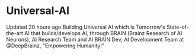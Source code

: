 # Universal-AI
  Updated 20 hours ago    Building Universal AI which is Tomorrow's State-of-the-art AI that builds/develops AI, through BRAIN (Brainz Research of AI Neurons), AI Research Team and AI BRAIN Dev, AI Development Team at @DeepBrainz, "Empowering Humanity!"
